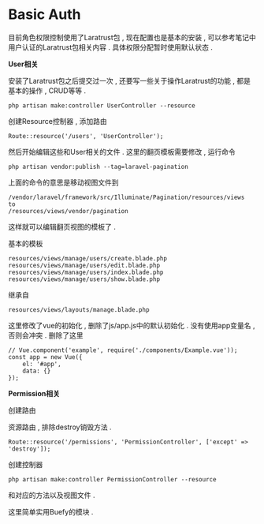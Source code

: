 # Basic Auth

目前角色权限控制使用了Laratrust包 , 现在配置也是基本的安装 , 可以参考笔记中用户认证的Laratrust包相关内容 . 具体权限分配暂时使用默认状态 .

**User相关**

安装了Laratrust包之后提交过一次 , 还要写一些关于操作Laratrust的功能 , 都是基本的操作 , CRUD等等 .

```
php artisan make:controller UserController --resource
```

创建Resource控制器 , 添加路由

```
Route::resource('/users', 'UserController');
```

然后开始编辑这些和User相关的文件 . 这里的翻页模板需要修改 , 运行命令

```
php artisan vendor:publish --tag=laravel-pagination
```

上面的命令的意思是移动视图文件到

```
/vendor/laravel/framework/src/Illuminate/Pagination/resources/views
to
/resources/views/vendor/pagination
```

这样就可以编辑翻页视图的模板了 .

基本的模板

```
resources/views/manage/users/create.blade.php
resources/views/manage/users/edit.blade.php
resources/views/manage/users/index.blade.php
resources/views/manage/users/show.blade.php
```

继承自

```
resources/views/layouts/manage.blade.php
```

这里修改了vue的初始化 , 删除了js/app.js中的默认初始化 . 没有使用app变量名 , 否则会冲突 . 删除了这里

```
// Vue.component('example', require('./components/Example.vue'));
const app = new Vue({
    el: '#app',
    data: {}
});
```

**Permission相关**

创建路由

资源路由 , 排除destroy销毁方法 .

```
Route::resource('/permissions', 'PermissionController', ['except' => 'destroy']);
```

创建控制器

```
php artisan make:controller PermissionController --resource
```

和对应的方法以及视图文件 . 

这里简单实用Buefy的模块 . 

